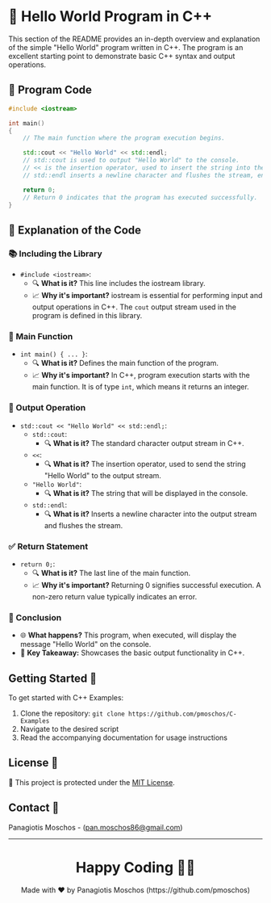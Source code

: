 # 🌟 Hello World Program in C++

This section of the README provides an in-depth overview and explanation of the simple "Hello World" program written in C++. The program is an excellent starting point to demonstrate basic C++ syntax and output operations.

## 📝 Program Code

```cpp
#include <iostream>

int main()
{
    // The main function where the program execution begins.

    std::cout << "Hello World" << std::endl; 
    // std::cout is used to output "Hello World" to the console.
    // << is the insertion operator, used to insert the string into the output stream.
    // std::endl inserts a newline character and flushes the stream, ensuring the output is displayed.

    return 0; 
    // Return 0 indicates that the program has executed successfully.
}
```

## 🧐 Explanation of the Code

### 📚 Including the Library
- `#include <iostream>`:
  - 🔍 **What is it?** This line includes the iostream library.
  - 📈 **Why it's important?** iostream is essential for performing input and output operations in C++. The `cout` output stream used in the program is defined in this library.

### 🚀 Main Function
- `int main() { ... }`:
  - 🔍 **What is it?** Defines the main function of the program.
  - 📈 **Why it's important?** In C++, program execution starts with the main function. It is of type `int`, which means it returns an integer.

### 💬 Output Operation
- `std::cout << "Hello World" << std::endl;`:
  - `std::cout`:
    - 🔍 **What is it?** The standard character output stream in C++.
  - `<<`:
    - 🔍 **What is it?** The insertion operator, used to send the string "Hello World" to the output stream.
  - `"Hello World"`:
    - 🔍 **What is it?** The string that will be displayed in the console.
  - `std::endl`:
    - 🔍 **What is it?** Inserts a newline character into the output stream and flushes the stream.

### ✅ Return Statement
- `return 0;`:
  - 🔍 **What is it?** The last line of the main function.
  - 📈 **Why it's important?** Returning 0 signifies successful execution. A non-zero return value typically indicates an error.

### 🎉 Conclusion
- 🌐 **What happens?** This program, when executed, will display the message "Hello World" on the console.
- 🔑 **Key Takeaway:** Showcases the basic output functionality in C++.

## Getting Started 🚀
To get started with C++ Examples:
1. Clone the repository: `git clone https://github.com/pmoschos/C-Examples`
2. Navigate to the desired script
3. Read the accompanying documentation for usage instructions

## License 📜
🔐 This project is protected under the [MIT License](https://mit-license.org/).

## Contact 📧
Panagiotis Moschos - (pan.moschos86@gmail.com)

---
<h1 align=center>Happy Coding 👨‍💻 </h1>

<p align="center">
  Made with ❤️ by Panagiotis Moschos (https://github.com/pmoschos)
</p>